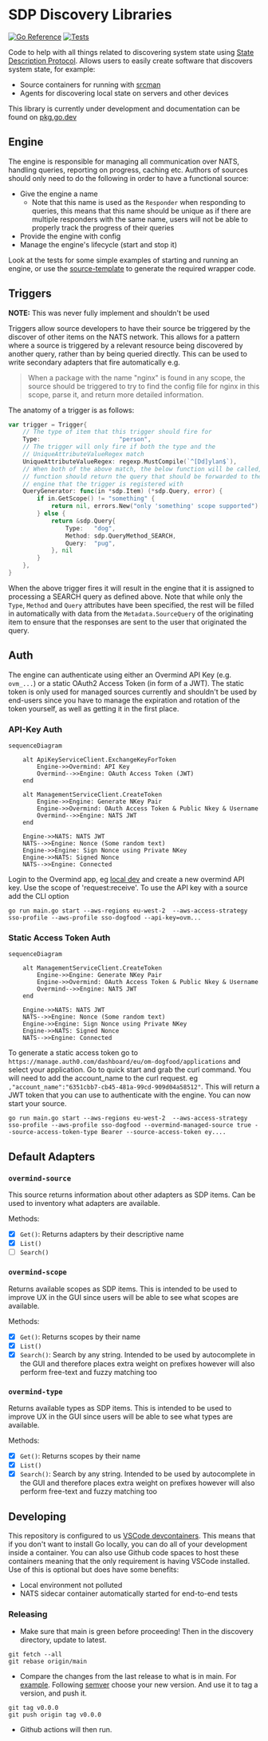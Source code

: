 # SDP Discovery Libraries

[![Go Reference](https://pkg.go.dev/badge/github.com/overmindtech/discovery.svg)](https://pkg.go.dev/github.com/overmindtech/discovery) [![Tests](https://github.com/overmindtech/discovery/actions/workflows/test.yml/badge.svg)](https://github.com/overmindtech/discovery/actions/workflows/test.yml)

Code to help with all things related to discovering system state using [State Description Protocol](github.com/overmindtech/sdp). Allows users to easily create software that discovers system state, for example:

* Source containers for running with [srcman](https://github.com/overmindtech/srcman)
* Agents for discovering local state on servers and other devices

This library is currently under development and documentation can be found on [pkg.go.dev](https://pkg.go.dev/github.com/overmindtech/discovery)

## Engine

The engine is responsible for managing all communication over NATS, handling queries, reporting on progress, caching etc. Authors of sources should only need to do the following in order to have a functional source:

* Give the engine a name
  * Note that this name is used as the `Responder` when responding to queries, this means that this name should be unique as if there are multiple responders with the same name, users will not be able to properly track the progress of their queries
* Provide the engine with config
* Manage the engine's lifecycle (start and stop it)

Look at the tests for some simple examples of starting and running an engine, or use the [source-template](https://github.com/overmindtech/source-template) to generate the required wrapper code.

## Triggers

**NOTE:** This was never fully implement and shouldn't be used

Triggers allow source developers to have their source be triggered by the discover of other items on the NATS network. This allows for a pattern where a source is triggered by a relevant resource being discovered by another query, rather than by being queried directly. This can be used to write secondary adapters that fire automatically e.g.

> When a package with the name "nginx" is found in any scope, the source should be triggered to try to find the config file for nginx in this scope, parse it, and return more detailed information.

The anatomy of a trigger is as follows:

```go
var trigger = Trigger{
    // The type of item that this trigger should fire for
    Type:                      "person",
    // The trigger will only fire if both the type and the
    // UniqueAttributeValueRegex match
    UniqueAttributeValueRegex: regexp.MustCompile(`^[Dd]ylan$`),
    // When both of the above match, the below function will be called, this
    // function should return the query that should be forwarded to the
    // engine that the trigger is registered with
    QueryGenerator: func(in *sdp.Item) (*sdp.Query, error) {
        if in.GetScope() != "something" {
            return nil, errors.New("only 'something' scope supported")
        } else {
            return &sdp.Query{
                Type:   "dog",
                Method: sdp.QueryMethod_SEARCH,
                Query:  "pug",
            }, nil
        }
    },
}
```

When the above trigger fires it will result in the engine that it is assigned to processing a SEARCH query as defined above. Note that while only the `Type`, `Method` and `Query` attributes have been specified, the rest will be filled in automatically with data from the `Metadata.SourceQuery` of the originating item to ensure that the responses are sent to the user that originated the query.

## Auth

The engine can authenticate using either an Overmind API Key (e.g. `ovm_...`) or a static OAuth2 Access Token (in form of a JWT). The static token is only used for managed sources currently and shouldn't be used by end-users since you have to manage the expiration and rotation of the token yourself, as well as getting it in the first place.

### API-Key Auth

```mermaid
sequenceDiagram

    alt ApiKeyServiceClient.ExchangeKeyForToken
        Engine->>Overmind: API Key
        Overmind-->>Engine: OAuth Access Token (JWT)
    end

    alt ManagementServiceClient.CreateToken
        Engine->>Engine: Generate NKey Pair
        Engine->>Overmind: OAuth Access Token & Public Nkey & Username
        Overmind-->>Engine: NATS JWT
    end

    Engine->>NATS: NATS JWT
    NATS-->>Engine: Nonce (Some random text)
    Engine->>Engine: Sign Nonce using Private NKey
    Engine->>NATS: Signed Nonce
    NATS-->>Engine: Connected
```

Login to the Overmind app, eg [local dev](https://localhost.df.overmind-demo.com:3000/settings/api-keys) and create a new overmind API key. Use the scope of 'request:receive'. To use the API key with a source add the CLI option

```shell
go run main.go start --aws-regions eu-west-2  --aws-access-strategy sso-profile --aws-profile sso-dogfood --api-key=ovm...
```

### Static Access Token Auth

```mermaid
sequenceDiagram

    alt ManagementServiceClient.CreateToken
        Engine->>Engine: Generate NKey Pair
        Engine->>Overmind: OAuth Access Token & Public Nkey & Username
        Overmind-->>Engine: NATS JWT
    end

    Engine->>NATS: NATS JWT
    NATS-->>Engine: Nonce (Some random text)
    Engine->>Engine: Sign Nonce using Private NKey
    Engine->>NATS: Signed Nonce
    NATS-->>Engine: Connected
```

To generate a static access token go to `https://manage.auth0.com/dashboard/eu/om-dogfood/applications` and select your application. Go to quick start and grab the curl command. You will need to add the account_name to the curl request. eg `,"account_name":"6351cbb7-cb45-481a-99cd-909d04a58512"`. This will return a JWT token that you can use to authenticate with the engine. You can now start your source.

```shell
go run main.go start --aws-regions eu-west-2  --aws-access-strategy sso-profile --aws-profile sso-dogfood --overmind-managed-source true --source-access-token-type Bearer --source-access-token ey....
```

## Default Adapters

### `overmind-source`

This source returns information about other adapters as SDP items. Can be used to inventory what adapters are available.

Methods:

* [x] `Get()`: Returns adapters by their descriptive name
* [x] `List()`
* [ ] `Search()`

### `overmind-scope`

Returns available scopes as SDP items. This is intended to be used to improve UX in the GUI since users will be able to see what scopes are available.

Methods:

* [x] `Get()`: Returns scopes by their name
* [x] `List()`
* [x] `Search()`: Search by any string. Intended to be used by autocomplete in the GUI and therefore places extra weight on prefixes however will also perform free-text and fuzzy matching too

### `overmind-type`

Returns available types as SDP items. This is intended to be used to improve UX in the GUI since users will be able to see what types are available.

Methods:

* [x] `Get()`: Returns scopes by their name
* [x] `List()`
* [x] `Search()`: Search by any string. Intended to be used by autocomplete in the GUI and therefore places extra weight on prefixes however will also perform free-text and fuzzy matching too

## Developing

This repository is configured to us [VSCode devcontainers](https://code.visualstudio.com/docs/remote/containers). This means that if you don't want to install Go locally, you can do all of your development inside a container. You can also use Github code spaces to host these containers meaning that the only requirement is having VSCode installed. Use of this is optional but does have some benefits:

* Local environment not polluted
* NATS sidecar container automatically started for end-to-end tests

### Releasing

- Make sure that main is green before proceeding! Then in the discovery directory, update to latest.

```shell
git fetch --all
git rebase origin/main
```

- Compare the changes from the last release to what is in main. For [example](https://github.com/overmindtech/discovery/compare/v0.29.2...main). Following [semver](https://semver.org/) choose your new version. And use it to tag a version, and push it.

```shell
git tag v0.0.0
git push origin tag v0.0.0
```

- Github actions will then run.

